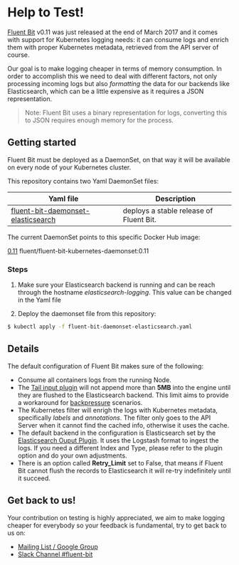 # Help to Test!

[Fluent Bit](http://fluentbit.io) v0.11 was just released at the end of March 2017 and it comes with support for Kubernetes logging needs: it can consume logs and enrich them with proper Kubernetes metadata, retrieved from the API server of course.

Our goal is to make logging cheaper in terms of memory consumption. In order to accomplish this we need to deal with different factors, not only processing incoming logs but also _formatting_ the data for our backends like Elasticsearch, which can be a little expensive as it requires a JSON representation.

> Note: Fluent Bit uses a binary representation for logs, converting this to JSON requires enough memory for the process.

## Getting started

Fluent Bit must be deployed as a DaemonSet, on that way it will be available on every node of your Kubernetes cluster.

This repository contains two Yaml DaemonSet files:

| Yaml file | Description |
|-----------|-------------|
| [fluent-bit-daemonset-elasticsearch](fluent-bit-daemonset-elasticsearch.yaml) | deploys a stable release of Fluent Bit. |

The current DaemonSet points to this specific Docker Hub image:

[0.11](https://hub.docker.com/r/fluent/fluent-bit-kubernetes-daemonset/tags/) fluent/fluent-bit-kubernetes-daemonset:0.11

### Steps

1. Make sure your Elasticsearch backend is running and can be reach through the hostname _elasticsearch-logging_. This value can be changed in the Yaml file

2. Deploy the daemonset file from this repository:

```bash
$ kubectl apply -f fluent-bit-daemonset-elasticsearch.yaml
```

## Details

The default configuration of Fluent Bit makes sure of the following:

- Consume all containers logs from the running Node.
- The [Tail input plugin](http://fluentbit.io/documentation/0.11/input/tail.html) will not append more than __5MB__  into the engine until they are flushed to the Elasticsearch backend. This limit aims to provide a workaround for [backpressure](http://fluentbit.io/documentation/0.11/configuration/backpressure.html) scenarios.
- The Kubernetes filter will enrigh the logs with Kubernetes metadata, specifically _labels_ and _annotations_. The filter only goes to the API Server when it cannot find the cached info, otherwise it uses the cache.
- The default backend in the configuration is Elasticsearch set by the [Elasticsearch Ouput Plugin](http://fluentbit.io/documentation/0.11/output/elasticsearch.html). It uses the Logstash format to ingest the logs. If you need a different Index and Type, please refer to the plugin option and do your own adjustments.
- There is an option called __Retry_Limit__ set to False, that means if Fluent Bit cannot flush the records to Elasticsearch it will re-try indefinitely until it succeed.

## Get back to us!

Your contribution on testing is highly appreciated, we aim to make logging cheaper for everybody so your feedback is fundamental, try to get back to us on:

- [Mailing List / Google Group](https://groups.google.com/forum/#!forum/fluent-bit)
- [Slack Channel #fluent-bit](http://slack.fluentd.org)
